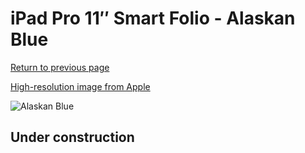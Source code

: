 # iPad Pro 11″ Smart Folio - Alaskan Blue

[Return to previous page](/ipad_pro2)

[High-resolution image from Apple](https://store.storeimages.cdn-apple.com/8756/as-images.apple.com/is/MX4X2?wid=4500&hei=4500&fmt=png)

<div style="width: 512px"><img src="/almost_uncompressed/MX4X2.webp" alt="Alaskan Blue"></div>

## Under construction
